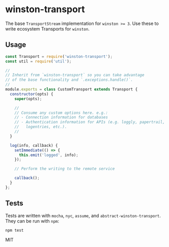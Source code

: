 # winston-transport

The base `TransportStream` implementation for `winston >= 3`. Use these to
write ecosystem Transports for `winston`.

## Usage

``` js
const Transport = require('winston-transport');
const util = require('util');

//
// Inherit from `winston-transport` so you can take advantage
// of the base functionality and `.exceptions.handle()`.
//
module.exports = class CustomTransport extends Transport {
  constructor(opts) {
    super(opts);

    //
    // Consume any custom options here. e.g.:
    // - Connection information for databases
    // - Authentication information for APIs (e.g. loggly, papertrail,
    //   logentries, etc.).
    //
  }

  log(info, callback) {
    setImmediate(() => {
      this.emit('logged', info);
    });

    // Perform the writing to the remote service

    callback();
  }
};
```

## Tests

Tests are written with `mocha`, `nyc`, `assume`, and 
`abstract-winston-transport`. They can be run with `npm`:

``` bash
npm test
```

 MIT
